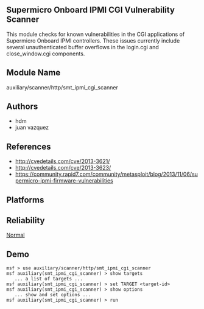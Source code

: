 ## Supermicro Onboard IPMI CGI Vulnerability Scanner

This module checks for known vulnerabilities in the CGI 
applications of Supermicro Onboard IPMI controllers. These 
issues currently include several unauthenticated buffer 
overflows in the login.cgi and close_window.cgi components.


## Module Name
auxiliary/scanner/http/smt_ipmi_cgi_scanner

## Authors
* hdm
* juan vazquez


## References
* http://cvedetails.com/cve/2013-3621/
* http://cvedetails.com/cve/2013-3623/
* https://community.rapid7.com/community/metasploit/blog/2013/11/06/supermicro-ipmi-firmware-vulnerabilities




## Platforms


## Reliability
[Normal](https://github.com/rapid7/metasploit-framework/wiki/Exploit-Ranking)

## Demo

```
msf > use auxiliary/scanner/http/smt_ipmi_cgi_scanner
msf auxiliary(smt_ipmi_cgi_scanner) > show targets
   ... a list of targets ...
msf auxiliary(smt_ipmi_cgi_scanner) > set TARGET <target-id>
msf auxiliary(smt_ipmi_cgi_scanner) > show options
   ... show and set options ...
msf auxiliary(smt_ipmi_cgi_scanner) > run
```
    
    